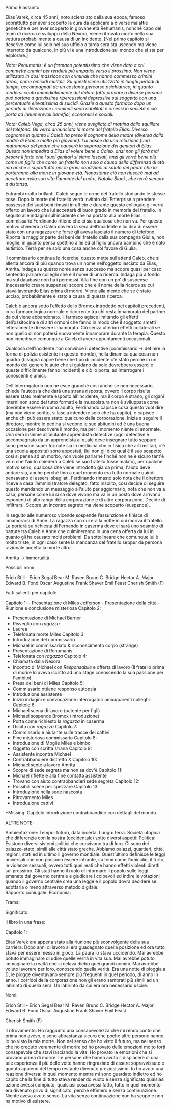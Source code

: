 Primo Riassunto:

Elias Varek, circa 45 anni, noto scienziato della sua epoca, famoso soprattutto per aver scoperto la cura da applicare a diverse malattie genetiche e per aver scoperto in giovane età Rehumanis, nonché capo del team di ricerca e sviluppo della Nexora, viene ritrovato morto nella sua vettura probabilmente a causa di un incidente. [Nel primo capitolo si descrive come lui solo nel suo ufficio a tarda sera sta uscendo ma viene interrotto da qualcuno. In più vi è una introduzione sul mondo che si sta per esplorare.]

_Nota: Rehumanis: è un farmaco potentissimo che viene dato a chi commette crimini per renderli più empatici verso il prossimo. Non viene utilizzato in dosi massicce con criminali che hanno commesso crimini atroci, come omicidi multipli. Su questi viene utilizzato in lunghi periodi di tempo, accompagnati da un costante percorso psichiatrico, in quanto rendersi conto immediatamente del dolore fatto provare a diverse persone può portare a gravissime ripercussioni depressive sul soggetto con una percentuale elevatissima di suicidi. Grazie a questo farmaco dopo un periodo di detenzione i criminali sono riabilitati e rimessi in società e ciò porta ad innumerevoli benefici, economici e sociali._

_Nota: Caleb Vega, circa 25 anni, viene svegliato di mattina dallo squillare del telefono. Gli verrà annunciata la morte del fratello Elias. Diverso cognome in quanto il Caleb ha preso il cognome della madre (diversa dalla madre di Elias e molto più giovane). Lui nasce da una relazione fuori matrimonio del padre che causerà la separazione dei genitori di Elias. Questo non impedirà a Elias di volere bene a Caleb, anzi non gli farà mai pesare il fatto che i suoi genitori si siano lasciati, anzi gli vorrà bene più come un figlio che come un fratello non solo a causa della differenza di età ma anche e soprattutto per le gravi condizioni di salute del padre che lo porteranno alla morte in giovane età. Nonostante ciò non riuscirà mai ad accettare nella sua vita l’amante del padre, Natalie Slack, che terrà sempre a distanza._

Entrambi molto brillanti, Caleb segue le orme del fratello studiando le stesse cose. Dopo la morte del fratello verrà invitato dall’Enterprise a prendere possesso dei suoi beni rimasti in ufficio e durante questo colloquio gli verrà offerto un lavoro che lui accetterà di buon grado in memoria del fratello. In seguito alle indagini sull’incidente che ha portato alla morte Elias, il commissario Ferdinando ritiene che ci sia qualcosa che non va. Per questo motivo chiederà a Caleb dov’era la sera dell’incidente e lui dirà di essere stato con una ragazza che forse gli aveva lasciato il numero di telefono. Riporta la maggior parte dei beni del fratello dalla sua compagna Giulia, non moglie, in quanto pensa spettino a lei ed al figlio ancora bambino che è nato autistico. Terrà per sé solo una cosa anche col favore di Giulia. 

Il commissario continua le ricerche, questo mette sull’attenti Caleb, che si allerta ancora di più quando trova un nome nell’oggetto lasciato da Elias, Amrita. Indaga su questo nome senza successo ma scopre quasi per caso sentendo parlare colleghi che è il nome di una ricerca. Indaga più a fondo ma sul database non ha i permessi. Alla fine con un po’ di suspense (necessario creare suspense) scopre che è il nome della ricerca su cui stava lavorando Elias prima di morire. Viene alla mente che se è stato ucciso, probabilmente è stato a causa di questa ricerca.

Caleb è ancora sotto l’effetto dello Bromox introdotto nei capitoli precedenti, cura farmacologica normale e ricorrente tra chi resta innamorato del partner da cui viene abbandonato. il farmaco agisce limitando gli effetti dell’ossitocina e di altri ormoni che fanno in modo che il soggetto smetti letteralmente di essere innamorato. Ciò senza ulteriori effetti collaterali se non quello di non potersi nuovamente innamorare durante la terapia. Questo non impedisce comunque a Caleb di avere appuntamenti occasionali.

Qualcosa dell'incidente non convince il detective (commissario -> definire la forma di polizia esistente in questo mondo), nella dinamica qualcosa non quadra (bisogna capire bene che tipo di incidente c'è stato perché in un mondo del genere le auto che si guidano da sole dovrebbero esserci e queste difficilmente fanno incidenti) e ciò lo porta, ad interrogare i conoscenti e amici.

Dell'interrogatorio non  ne esce granché così anche se non necessario, chiede l'autopsia che darà una strana risposta, ovvero il corpo risulta essere stato realmente esposto all'incidente, ma il corpo è strano, gli organi interni non sono del tutto formati e la muscolatura non è sviluppata come dovrebbe essere in uomo adulto, Ferdinando capisce cosa questo vuol dire (ma non viene scritto, si lascia intendere solo che ha capito), e capisce anche chi può essere stato: qualcuno della corporazione. Inizia a seguire il direttore, mentre lo pedina si vedono le sue abitudini ed è una buona occasione per descrivere il mondo, ma per il momento niente di anormale. Una sera insieme all'aiutante apprendista detective (ogni detective è accompagnato da un apprendista al quale deve insegnare tutto seppure sono persone super formate sia in medicina che in fisica che arti militari, c'è una scuola apposita) sono appostati, (lui non gli dice qual è il suo sospetto così si pensa ad un morbo, non vuole parlarne finché non ne è sicuro tant'è vero che l'aiuto chiederà a Caleb se suo fratello fosse malato), per qualche motivo serio, qualcosa che viene introdotto già da prima, l'aiuto deve andare via, anche perché fino a quel momento era tutto normale quindi pensavano di essersi sbagliati. Ferdinando rimasto solo nota che il direttore riceve a casa l’amministratore delegato, fatto insolito, così decide di seguire questo mandando un messaggio all'aiuto per aggiornarlo, nota che non va a casa, persone come lui si sa dove vivono ma va in un posto dove arrivano esponenti di alto rango della corporazione e di altre corporazione. Decide di infiltrarsi. Scopre un incontro segreto ma viene scoperto (suspence).

In seguito alle numeroso vicende sospende l’assunzione e finisce di innamorarsi di Anne. La ragazza con cui era la notte in cui moriva il fratello. La porterà su richiesta di Fernando in caserma dove ci sarà uno scambio di battute tra Caleb e Anne che culmineranno in una cena offerta da lui in quanto gli ha causato molti problemi. Da sottolineare che comunque lui è molto triste, in ogni caso sente la mancanza del fratello seppur da persona razionale accetta la morte altrui.

Amrita -> Immortalità 

Possibili nomi:

Erich Still - Erich Segal
Bear M. Raven
Bruno C. Bridge
Hector A. Major
Edward B. Fond
Oscar Augustine
Frank Shaver
Emil Feast
Cherish Smith (F)

Fatti salienti per capitoli:

Capitolo 1: 
	- Presentazione di Miles Jefferson
	- Presentazione della città
	- Riunione e conclusione misteriosa
Capitolo 2:
  - Presentazione di Michael Barner
  - Risveglio con _ragazza_
  - Laurea
  - Telefonata morte Miles
Capitolo 3:
  - Introduzione del commissario
  - Michael in commissariato & riconoscimento corpo (strange)
  - Presentazione di Rehumanis
  - Telefonata con _ragazza_
Capitolo 4:
  - Chiamata dalla Nexora
  - Incontro di Michael con _Responsabile_ e offerta di lavoro (Il fratello prima di morire lo aveva iscritto ad uno stage conoscendo la sua passione per l'ambito)
  - Presa dei beni di Miles
Capitolo 5:
  - Commissario ottiene responso autopsia
  - Introduzione assistente
  - Inizio indagini e convocazione interrogatori amici/parenti colleghi
Capitolo 6:
  - Michael scena di lavoro (patente per figli)
  - Michael sospende Bromox (introduzione)
  - Porta come richiesto la _ragazza_ in caserma
  - Uscita con _ragazza_
Capitolo 7:
  - Commissario e aiutante sulle tracce dei cattivi
  - Fine misteriosa commissario
Capitolo 8:
  - Introduzione di Moglie Miles e bimbo
  - Oggetto con scritta strana
Capitolo 9:
  - Assistente incontra Michael
  - Contrabbandiere distretto X
Capitolo 10:
  - Michael sente a lavoro Amrita
  - Scopre di sede segreta ma non sa dov'è
Capitolo 11:
  - Michael riflette e alla fine contatta assistente
  - Trovano con aiuto contrabbandieri sede segreta
Capitolo 12:
  - Possibili scene per spezzare
Capitolo 13:
  - Introduzione nella sede nascosta
  - Ritrovamento Miles
  - Introduzione cattivi


*Missing: Capitolo introduzione contrabbandieri con dettagli del mondo. 




ALTRE NOTE:

Ambientazione:
Tempo: futuro, data incerta. Luogo: terra. Società utopica che differenzia con la nostra (occidentale) sotto diversi aspetti:
Politica: Esistono diversi sistemi politici che convivono tra di loro. Ci sono dei palazzo-stato, simili alle città stato greche. Abbiamo palazzi, quartieri, città, regioni, stati ed in ultimo il governo mondiale. Quest’ultimo definisce le leggi universali che non possono essere infrante, su temi come l’omicidio, il furto, le violenze sessuali, ovvero tutti quei reati che hanno effetti violenti diretti sul prossimo. Gli stati hanno il ruolo di informare il popolo sulle leggi emanate dal governo centrale e giudicare i colpevoli ed indire le votazioni quando il governo centrale crea una legge e il popolo dovrà decidere se adottarla o meno attraverso metodo digitale.  
Rapporto coniugale: 
Economia:

Trama:

Significato:

Il libro in una frase:


Capitolo 1:

Elias Varek era appena stato alla riunione più sconvolgente della sua carriera. Dopo anni di lavoro si era guadagnato quella posizione ed ora tutto stava per essere messo in gioco. La paura lo stava uccidendo. Mai avrebbe potuto immaginare di udire quelle verità in vita sua. Mai avrebbe potuto immaginare la realtà che si celava dietro quei grandi uomini. Mai avrebbe voluto lavorare per loro, conoscendo quella verità. Era una notte di pioggia a [], le piogge diventavano sempre più frequenti in quel periodo, di anno in anno. I corridoi della corporazione non gli erano sembrati più simili ad un labirinto di quella sera. Un labirinto da cui era ora necessario uscire.


Nomi:

Erich Still - Erich Segal
Bear M. Raven
Bruno C. Bridge
Hector A. Major
Edward B. Fond
Oscar Augustine
Frank Shaver
Emil Feast

Cherish Smith (F) 


Il ritrovamento:
Ho raggiunto una consapevolezza che mi rendo conto che prima non avevo, e sono abbastanza sicuro che poche altre persone hanno. Io ho visto la mia morte. Non nel senso che ho visto il futuro, ma nel senso che ho creduto veramente di morire ed ho provato delle emozioni molto forti consapevole che stavi lasciando la vita. Ho provato le emozioni che si provano prima di morire.
Le persone che hanno avuto il dispiacere di una tale esperienza il più delle volte hanno ringraziato di essere sopravvissute e goduto appieno del tempo restante divenuto preziosissimo.
Io ho avuto una reazione diversa: in quel momento mentre mi sono guardato indietro ed ho capito che la fine di tutto stava rendendo vuoto e senza significato qualsiasi azione avessi compiuto, qualsiasi cosa avessi fatto, tutto in quel momento era divenuto privo di significato, perché effimero e senza continuazione. Niente aveva avuto senso. La vita senza continuazione non ha scopo e non ha motivo di esistere.
